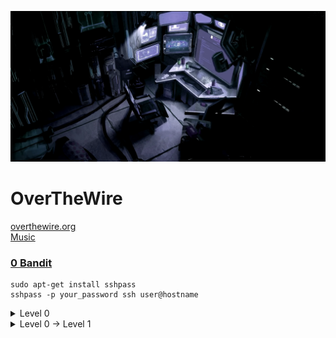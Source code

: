 ![alt text](img/workplace.png "We're hackers, and we are good-looking. We are the 1%")

# OverTheWire
[overthewire.org](https://overthewire.org/)  
[Music](https://www.youtube.com/watch?v=72LUL1hhXdc)
### [0 Bandit](https://overthewire.org/wargames/bandit/)

```shell
sudo apt-get install sshpass
sshpass -p your_password ssh user@hostname
```

<details><summary>Level 0</summary>
<p>
  
```shell
sshpass -p bandit0 ssh bandit0@bandit.labs.overthewire.org -p 2220
```
```shell
bandit0
```
 
```console  
bandit0@bandit:~$ cat readme 
```
  
```console  
boJ9jbbUNNfktd78OOpsqOltutMc3MY1
```
  
</p>
</details>

<details><summary>Level 0 → Level 1</summary>
<p>

  
```shell
ssh bandit1@bandit.labs.overthewire.org -p 2220 
``` 
```shell
boJ9jbbUNNfktd78OOpsqOltutMc3MY1
```
  
```console
bandit1@bandit:~$ cat readme 
```
  
</p>
</details>
